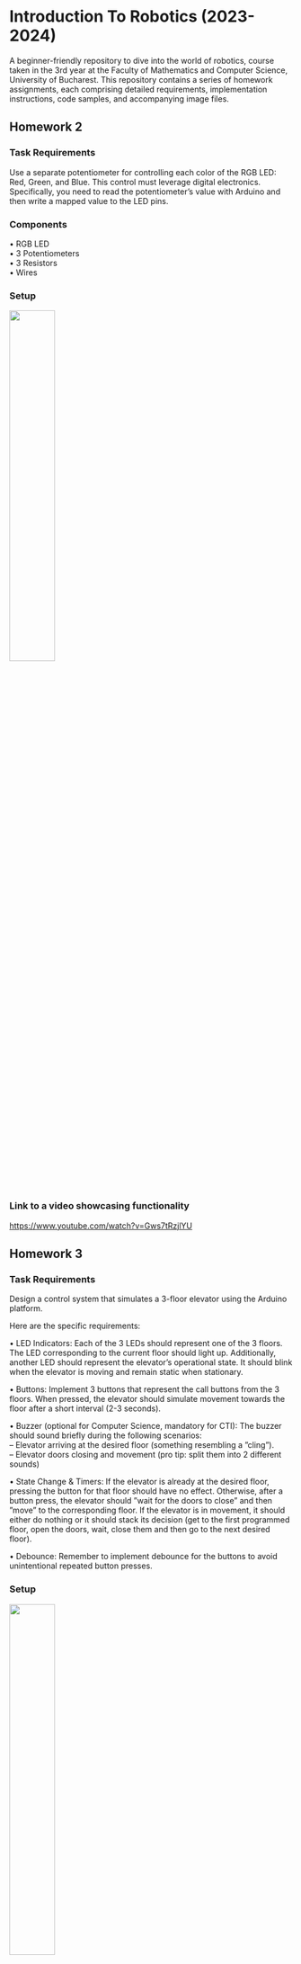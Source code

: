 # Introduction To Robotics (2023-2024)
A beginner-friendly repository to dive into the world of robotics, course taken in the 3rd year at the Faculty of Mathematics and Computer Science, University of Bucharest.
This repository contains a series of homework assignments, each comprising detailed requirements, implementation instructions, code samples, and accompanying image files.

## Homework 2
### Task Requirements
Use a separate potentiometer for controlling each color of the RGB LED: Red,
Green, and Blue. This control must leverage digital electronics. Specifically,
you need to read the potentiometer’s value with Arduino and then write a
mapped value to the LED pins.
### Components
• RGB LED <br />
• 3 Potentiometers <br />
• 3 Resistors <br />
• Wires
### Setup
<p float = "left">
<image src = "https://github.com/AncaaO/IntroductionToRobotics/assets/92025959/1eccb316-d90e-4d86-943a-d89dff2b5e6c" width="40%">
</p>
  
### Link to a video showcasing functionality
https://www.youtube.com/watch?v=Gws7tRzjlYU

## Homework 3
### Task Requirements
Design a control system that simulates a 3-floor elevator using the Arduino
platform. 

Here are the specific requirements:

• LED Indicators: Each of the 3 LEDs should represent one of the 3 floors.
The LED corresponding to the current floor should light up. Additionally,
another LED should represent the elevator’s operational state. It should
blink when the elevator is moving and remain static when stationary.<br />

• Buttons: Implement 3 buttons that represent the call buttons from the
3 floors. When pressed, the elevator should simulate movement towards
the floor after a short interval (2-3 seconds).<br />

• Buzzer (optional for Computer Science, mandatory for CTI):
The buzzer should sound briefly during the following scenarios:<br />
– Elevator arriving at the desired floor (something resembling a ”cling”).<br />
– Elevator doors closing and movement (pro tip: split them into 2
different sounds)<br />

• State Change & Timers: If the elevator is already at the desired floor,
pressing the button for that floor should have no effect. Otherwise, after
a button press, the elevator should ”wait for the doors to close” and then
”move” to the corresponding floor. If the elevator is in movement, it
should either do nothing or it should stack its decision (get to the first
programmed floor, open the doors, wait, close them and then go to the
next desired floor).<br />

• Debounce: Remember to implement debounce for the buttons to avoid
unintentional repeated button presses.<br />

### Setup
<p float = "left">
<image src = "https://github.com/AncaaO/IntroductionToRobotics/assets/92025959/6cc06e92-6609-40cd-81d6-54f553d1e471" width="40%">
</p>

### Link to a video showcasing functionality
https://www.youtube.com/watch?v=Mwtftu1TroQ

## Homework 4
### Task Requirements
Use the joystick to control the position of the segment 
and ”draw” on the display. The movement between segments
should be natural, meaning they should jump from the current position
only to neighbors, but without passing through ”walls”.

Here are the specific requirements:

The initial position should be on the DP. The current
position always blinks (irrespective of the fact that the segment is on or
off). Use the joystick to move from one position to neighbors (see table for
corresponding movement). Short pressing the button toggles the segment
state from ON to OFF or from OFF to ON. Long pressing the button
resets the entire display by turning all the segments OFF and moving the
current position to the decimal point. 

### Setup
<p float = "left">
<image src = "https://github.com/AncaaO/IntroductionToRobotics/assets/92025959/cf6b0bb7-c10f-4869-bed9-3dcd176caf69" width="40%">
</p>

### Link to a video showcasing functionality
https://youtu.be/rmZn8S3NRD4

## Homework 5
### Task Requirements
Using the 4 digit 7 segment display and 3 buttons, implement a stopwatch timer that counts in 10ths of a second
and has a save lap functionality (similar to most basic stopwatch functions
on most phones).

Here are the specific requirements:

The starting value of the 4 digit 7 segment display should
be ”000.0”. The buttons should have the following functionalities:<br />

• Button 1: Start / pause.<br />
• Button 2: Reset (if in pause mode). Reset saved laps (if in lap
viewing mode).<br />
• Button 3: Save lap (if in counting mode), cycle through last saved
laps (up to 4 laps).

### Setup
<p float = "left">
<image src = "https://github.com/AncaaO/IntroductionToRobotics/assets/92025959/980bfe73-6479-4324-9a2c-68f212c5f490" width="40%">
</p>

### Link to a video showcasing functionality
[Here!](https://youtu.be/6Nk67_HRk4g)


## Homework 6
### Task Requirements
Create a "Smart Environmental Monitoring and Logging System" with Arduino. This system will employ two sensors, an Ultrasonic Sensor and a Light Sensor, to collect environmental information, store it in EEPROM memory, and offer visual cues through an RGB LED. User interaction will be facilitated via a Serial Menu.

### Menu Structure

**1. Sensor Settings** // Go to submenu <br />
&nbsp; 1.1 Sensors Sampling Interval. Here you are prompted for
a value between 1 and 10 seconds. Use this value as a sampling rate
for the sensors.<br />
&nbsp; 1.2 Ultrasonic Alert Threshold. Here you are prompted
for a threshold value for the ultrasonic sensor. That is the min 
value (signaling that something is too close).
When sensor value exceeds the threshold value, an alert is
given in the form of a message. If the LED is set to
Automatic Mode (see section 4.2), it also turns red if any of
the sensors are outside the value.<br />
&nbsp; 1.3 LDR Alert Threshold. Here you are prompted for a
threshold value for the LDR sensor. That is the
max value (signals that night is coming).
When sensor value exceeds the threshold value, an alert is
given in the form of a message. If the LED is set to
Automatic Mode (see section 4.2), it also turns red if any of
the sensors are outside the value.<br />
&nbsp; 1.4 Back // Return to main menu<br />

**2. Reset Logger Data.** Should print a message, promting if you to
confirm to delete all data. Something like ”are you sure?”, followed by
the submenu with YES or NO. Both sensor data should be reset at the same
time.<br />
&nbsp; 2.1 Yes.<br />
&nbsp; 2.2 No.<br />

**3. System Status** // Check current status and health<br />
&nbsp; 3.1 Current Sensor Readings. Prints sensor readings
from all sensors when choosing the sumbmenu option.<br />
&nbsp; 3.2 Current Sensor Settings. Displays the sampling rate and
threshold value for all sensors.<br />
&nbsp; 3.3 Display Logged Data.<br />
&nbsp; 3.4 Back. Return to Main menu.<br />

**4. RGB LED Control** // Go to submenu<br />
&nbsp; 4.1 Manual Color Control. Set the RGB colors manually. You
input them by putting a string (Red/Green/Blue). The user is informed of the expected format.<br />
&nbsp; 4.2 LED: Toggle Automatic ON/OFF. If automatic mode is
ON, then the led color turns GREEN when all sensors value do
not exceed threshold values (aka no alert) and RED when there is an
alert (aka ANY sensor value exceeds the threshold). When automatic
mode is OFF, then the LED should use the last saved RGB values (0/0/0 by default). <br />
&nbsp; 4.3 Back // Return to main menu<br />

### Setup
<p float = "left">
<image src = "https://github.com/AncaaO/IntroductionToRobotics/assets/92025959/f62db33e-df2a-42ac-8d48-0d0b5be97d61" width="40%">
</p>

### Link to a video showcasing functionality
[Here!](https://youtu.be/H-LIGSMY_tA)


## Homework 7
### Task Requirements
Develop a small game on the 8x8 matrix. The game must have at least 3 types
of elements: player (blinks slowly), bombs/bullets (blinks fast), wall (doesn’t
blink). It generates walls on the map (50% of the map) every time the program 
is reset and the player moves around and destroys them (Bomberman style).

### Setup
<p float = "left">
<image src = "https://github.com/AncaaO/IntroductionToRobotics/assets/92025959/b7f78529-a1a0-456f-ae6c-f4eb5d380c9d" width="40%">
</p>

### Link to a video showcasing functionality
[Here!](https://youtu.be/A54bzUWjvX8)

